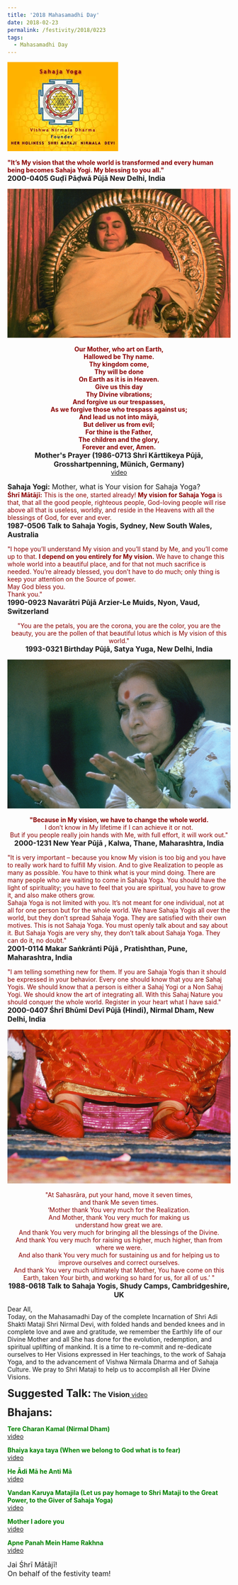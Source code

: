 ```yaml
---
title: '2018 Mahasamadhi Day'
date: 2018-02-23
permalink: /festivity/2018/0223
tags:
  - Mahasamadhi Day
---
```


![PICTURE 1](/images/image1.png)

<p>
<font color="DarkRed"><b>"It’s My vision that the whole world is transformed and every human being becomes Sahaja Yogi.
My blessing to you all."</b></font><br>
<font size="+0"><b>2000-0405 Guḍī Pāḍwā Pūjā  New Delhi, India</b></font>
</p>

<div style="text-align: center"><img src="/images/image322.png" /></div>

<p style="text-align:center;">
<font color="DarkRed"><b>Our Mother, who art on Earth,<br>	
Hallowed be Thy name.<br>
Thy kingdom come,<br>
Thy will be done<br>
On Earth as it is in Heaven.<br>
Give us this day<br>
Thy Divine vibrations;<br>
And forgive us our trespasses,<br>
As we forgive those who trespass against us;<br>
And lead us not into māyā,<br>
But deliver us from evil;<br>
For thine is the Father,<br>
The children and the glory,<br>
Forever and ever, Amen.</b></font><br>
<font size="+0"><b>Mother's Prayer (1986-0713 Shrī Kārttikeya Pūjā, Grosshartpenning, Münich, Germany)</b></font><br>
<a href="https://seven-teams.github.io/Videos_Links.html">video</a>
</p>

<p>
<font size="+0"><b>Sahaja Yogi:</b> Mother, what is Your vision for Sahaja Yoga?</font><br>
<font color="DarkRed"><b>Śhrī Mātājī:</b> This is the one, started already! <b>My vision for Sahaja Yoga</b> is that, that all the good people, righteous people, God-loving people will rise above all that is useless, worldly, and reside in the Heavens with all the blessings of God, for ever and ever.</font><br>
<font size="+0"><b>1987-0506 Talk to Sahaja Yogis,  Sydney, New South Wales, Australia</b></font>
</p>

<p>
<font color="DarkRed">"I hope you’ll understand My vision and you’ll stand by Me, and you’ll come up to that. <b>I depend on you entirely for My vision.</b> We have to change this whole world into a beautiful place, and for that not much sacrifice is needed. You’re already blessed, you don’t have to do much; only thing is keep your attention on the Source of power.<br>
May God bless you.<br>
Thank you."</font><br>
<font size="+0"><b>1990-0923 Navarātri Pūjā Arzier-Le Muids, Nyon, Vaud, Switzerland</b></font>
</p>

<p style="text-align:center;">
<font color="DarkRed">"You are the petals, you are the corona, you are the color, you are the beauty, you are the pollen of that beautiful lotus which is My vision of this world."</font><br>
<font size="+0"><b>1993-0321 Birthday Pūjā, Satya Yuga, New Delhi, India</b></font>
</p>

<div style="text-align: center"><img src="/images/image323.png" /></div>

<p style="text-align:center;">
<font color="DarkRed"><b>"Because in My vision, we have to change the whole world.</b><br>
I don’t know in My lifetime if I can achieve it or not.<br>
But if you people really join hands with Me, with full effort, it will work out."</font><br>
<font size="+0"><b>2000-1231 New Year Pūjā , Kalwa, Thane, Maharashtra, India</b></font>
</p>

<p>
<font color="DarkRed">"It is very important – because you know My vision is too big and you have to really work hard to fulfill My vision. And to give Realization to people as many as possible. You have to think what is your mind doing. There are many people who are waiting to come in Sahaja Yoga. You should have the light of spirituality; you have to feel that you are spiritual, you have to grow it, and also make others grow.<br>
Sahaja Yoga is not limited with you. It’s not meant for one individual, not at all for one person but for the whole world. We have Sahaja Yogis all over the world, but they don’t spread Sahaja Yoga. They are satisfied with their own motives. This is not Sahaja Yoga. You must openly talk about and say about it. But Sahaja Yogis are very shy, they don’t talk about Sahaja Yoga. They can do it, no doubt."</font><br>
<font size="+0"><b>2001-0114 Makar Saṅkrānti Pūjā , Pratishthan, Pune, Maharashtra, India</b></font>
</p>

<p>
<font color="DarkRed">"I am telling something new for them. If you are Sahaja Yogis than it should be expressed in your behavior. Every one should know that you are Sahaj Yogis. We should know that a person is either a Sahaj Yogi or a Non Sahaj Yogi. We should know the art of integrating all. With this Sahaj Nature you should conquer the whole world. Register in your heart what I have said."</font><br>
<font size="+0"><b>2000-0407 Śhrī Bhūmī Devī Pūjā (Hindi), Nirmal Dham, New Delhi, India</b></font>
</p>

<div style="text-align: center"><img src="/images/image324.png" /></div>

<p style="text-align:center;">
<font color="DarkRed">"At Sahasrāra, put your hand, move it seven times,<br>
and thank Me seven times.<br>
‘Mother thank You very much for the Realization.<br>
And Mother, thank You very much for making us<br>
understand how great we are.<br>
And thank You very much for bringing all the blessings of the Divine.<br>
And thank You very much for raising us higher, much higher, than from where we were.<br>
And also thank You very much for sustaining us and for helping us to improve ourselves and correct ourselves.<br> 
And thank You very much ultimately that Mother, You have come on this Earth, taken Your birth, and working so hard for us, for all of us.’ "</font><br>
<font size="+0"><b>1988-0618 Talk to Sahaja Yogis, Shudy Camps, Cambridgeshire, UK</b></font>
</p>

<p>
Dear All,<br>
Today, on the Mahasamadhi Day of the complete Incarnation of Shri Adi Shakti Mataji Shri Nirmal Devi, with folded hands and bended knees and in complete love and awe and gratitude, we remember the Earthly life of our Divine Mother and all She has done for the evolution, redemption, and spiritual uplifting of mankind.
It is a time to re-commit and re-dedicate ourselves to Her Visions expressed in Her teachings, to the work of Sahaja Yoga, and to the advancement of Vishwa Nirmala Dharma and of Sahaja Culture.  We  pray to Shri Mataji to help us to accomplish all Her Divine Visions.<br>
</p>

<font size="+2"><b>Suggested Talk:</b></font>
<font size="+0"><b>The Vision</b></font><a href="http://vimeo.com/27320205"> video</a><br>

<font size="+2"><b>Bhajans:</b></font>

<p>
<font color="green"><b>Tere Charan Kamal (Nirmal Dham)</b></font><br>
<a href="https://www.youtube.com/watch?v=mKrVNKlY7Hg">video</a> 
</p>

<p>
<font color="green"><b>Bhaiya kaya taya (When we belong to God what is to fear)</b></font><br>
<a href="https://www.youtube.com/watch?v=47fMsue7fs8">video</a>
</p>

<p>
<font color="green"><b>He Ādi Mā he Anti Mā</b></font><br>
<a href="https://www.youtube.com/watch?v=7xjFWTP_110">video</a> 
</p>

<p>
<font color="green"><b>Vandan Karuya Matajila (Let us pay homage to Shri Mataji to the Great Power, to the Giver of Sahaja Yoga)</b></font><br>
<a href="https://www.youtube.com/watch?v=ybCnMcQi2ZQ">video</a> 
</p>

<p>
<font color="green"><b>Mother I adore you</b></font><br>
<a href="https://www.youtube.com/watch?v=LsWaC7NktHA&list=PLuAVZW42aaCnQ3JW90xymBbcyS-gt6SE1&index=10">video</a>
</p>

<p>
<font color="green"><b>Apne Panah Mein Hame Rakhna</b></font><br>
<a href="https://www.youtube.com/watch?v=1zzMwHijwI0">video</a> 
</p>


<p>
<font size="+0">Jai Śhrī Mātājī!<br>
On behalf of the festivity team!</font>
</p>
